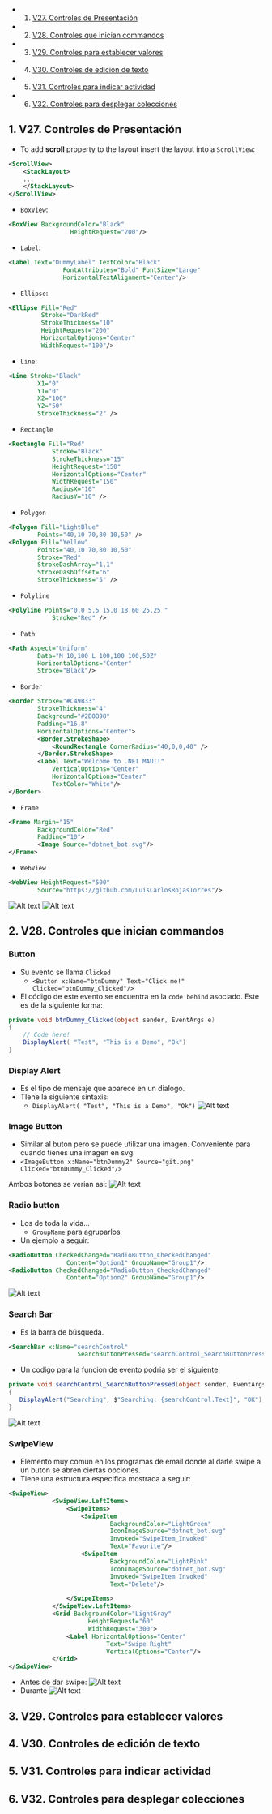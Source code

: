 <!-- vscode-markdown-toc -->
* 1. [V27. Controles de Presentación](#V27.ControlesdePresentacin)
* 2. [V28. Controles que inician commandos](#V28.Controlesqueiniciancommandos)
* 3. [V29. Controles para establecer valores](#V29.Controlesparaestablecervalores)
* 4. [V30. Controles de edición de texto](#V30.Controlesdeedicindetexto)
* 5. [V31. Controles para indicar actividad](#V31.Controlesparaindicaractividad)
* 6. [V32. Controles para desplegar colecciones](#V32.Controlesparadesplegarcolecciones)

<!-- vscode-markdown-toc-config
	numbering=true
	autoSave=true
	/vscode-markdown-toc-config -->
<!-- /vscode-markdown-toc -->

##  1. <a name='V27.ControlesdePresentacin'></a>V27. Controles de Presentación
- To add **scroll** property to the layout insert the layout into a `ScrollView`:

``` xml
<ScrollView>
	<StackLayout>
	...
	</StackLayout>
</ScrollView>
```

- `BoxView`:

``` xml
<BoxView BackgroundColor="Black"
                 HeightRequest="200"/>
```

- `Label`:

``` xml
<Label Text="DummyLabel" TextColor="Black"
               FontAttributes="Bold" FontSize="Large"
               HorizontalTextAlignment="Center"/>
```

- `Ellipse`:

``` xml
<Ellipse Fill="Red"
         Stroke="DarkRed"
         StrokeThickness="10"
         HeightRequest="200"
         HorizontalOptions="Center"
         WidthRequest="100"/>
```

- `Line`:
  
``` xml
<Line Stroke="Black"
        X1="0"
        Y1="0"
        X2="100"
        Y2="50"
        StrokeThickness="2" />
```
- `Rectangle`
``` xml
<Rectangle Fill="Red"
            Stroke="Black"
            StrokeThickness="15"
            HeightRequest="150"
            HorizontalOptions="Center"
            WidthRequest="150"
            RadiusX="10"
            RadiusY="10" />
```
- `Polygon`
``` xml
<Polygon Fill="LightBlue"
        Points="40,10 70,80 10,50" />
<Polygon Fill="Yellow"
        Points="40,10 70,80 10,50" 
        Stroke="Red"
        StrokeDashArray="1,1"
        StrokeDashOffset="6"
        StrokeThickness="5" />
```
- `Polyline`
``` xml
<Polyline Points="0,0 5,5 15,0 18,60 25,25 "
            Stroke="Red" />
```
- `Path`
``` xml
<Path Aspect="Uniform"
        Data="M 10,100 L 100,100 100,50Z"
        HorizontalOptions="Center"
        Stroke="Black"/>
```
- `Border`
``` xml
<Border Stroke="#C49B33"
        StrokeThickness="4"
        Background="#2B0B98"
        Padding="16,8"
        HorizontalOptions="Center">
        <Border.StrokeShape>
            <RoundRectangle CornerRadius="40,0,0,40" />
        </Border.StrokeShape>
        <Label Text="Welcome to .NET MAUI!"
        	VerticalOptions="Center" 
            HorizontalOptions="Center" 
            TextColor="White"/>
</Border>
```

- `Frame`
``` xml
<Frame Margin="15"
        BackgroundColor="Red"
        Padding="10">
        <Image Source="dotnet_bot.svg"/>
</Frame>
```
- `WebView`
``` xml
<WebView HeightRequest="500"
        Source="https://github.com/LuisCarlosRojasTorres"/>
```

![Alt text](image-18.png)
![Alt text](image-19.png)

##  2. <a name='V28.Controlesqueiniciancommandos'></a>V28. Controles que inician commandos

### Button
- Su evento se llama `Clicked`
  - `<Button x:Name="btnDummy" Text="Click me!" Clicked="btnDummy_Clicked"/>`
- El código de este evento se encuentra en la `code behind` asociado. Este es de la siguiente forma:

``` cs 
private void btnDummy_Clicked(object sender, EventArgs e)
{
    // Code here!
    DisplayAlert( "Test", "This is a Demo", "Ok")
}
```

### Display Alert
- Es el tipo de mensaje que aparece en un dialogo.
- TIene la siguiente sintaxis:
  - `DisplayAlert( "Test", "This is a Demo", "Ok")`
![Alt text](image-20.png)


### Image Button
- Similar al buton pero se puede utilizar una imagen. Conveniente para cuando tienes una imagen en svg.
- `<ImageButton x:Name="btnDummy2" Source="git.png" Clicked="btnDummy_Clicked"/>`

Ambos botones se verian asi:
![Alt text](image-21.png)

### Radio button
- Los de toda la vida...
  - `GroupName` para agruparlos
- Un ejemplo a seguir:

``` xml
<RadioButton CheckedChanged="RadioButton_CheckedChanged"
                Content="Option1" GroupName="Group1"/>
<RadioButton CheckedChanged="RadioButton_CheckedChanged"
                Content="Option2" GroupName="Group1"/>
``` 

![Alt text](image-22.png)

### Search Bar
- Es la barra de búsqueda.

``` xml
<SearchBar x:Name="searchControl"
                   SearchButtonPressed="searchControl_SearchButtonPressed" />
```
- Un codigo para la funcion de evento podria ser el siguiente:

``` cs 
private void searchControl_SearchButtonPressed(object sender, EventArgs e)
{
   DisplayAlert("Searching", $"Searching: {searchControl.Text}", "OK");
}
```

![Alt text](image-23.png)

### SwipeView
- Elemento muy comun en los programas de email donde al darle swipe a un buton se abren ciertas opciones.
- Tiene una estructura especifica mostrada a seguir:
``` xml
<SwipeView>
            <SwipeView.LeftItems>
                <SwipeItems>
                    <SwipeItem
                            BackgroundColor="LightGreen"
                            IconImageSource="dotnet_bot.svg"  
                            Invoked="SwipeItem_Invoked"
                            Text="Favorite"/>
                    <SwipeItem
                            BackgroundColor="LightPink"
                            IconImageSource="dotnet_bot.svg"  
                            Invoked="SwipeItem_Invoked"
                            Text="Delete"/>

                </SwipeItems>
            </SwipeView.LeftItems>
            <Grid BackgroundColor="LightGray"
                      HeightRequest="60"
                      WidthRequest="300">
                <Label HorizontalOptions="Center"
                           Text="Swipe Right"
                           VerticalOptions="Center"/>
            </Grid>
</SwipeView>
```

- Antes de dar swipe:
![Alt text](image-24.png)
- Durante 
![Alt text](image-25.png)
##  3. <a name='V29.Controlesparaestablecervalores'></a>V29. Controles para establecer valores

##  4. <a name='V30.Controlesdeedicindetexto'></a>V30. Controles de edición de texto

##  5. <a name='V31.Controlesparaindicaractividad'></a>V31. Controles para indicar actividad

##  6. <a name='V32.Controlesparadesplegarcolecciones'></a>V32. Controles para desplegar colecciones

